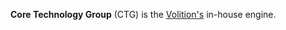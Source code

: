 **Core Technology Group** (CTG) is the [Volition's](https://www.volitiongames.com/) in-house engine.
